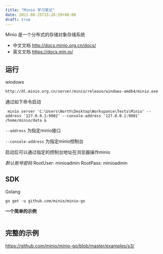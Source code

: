 ```yaml
---
title: "Minio 学习笔记"
date: 2021-08-25T15:26:59+08:00
draft: true
---
```




Minio 是一个分布式的存储对象存储系统

- 中文文档 http://docs.minio.org.cn/docs/
- 英文文档 https://docs.min.io/



## 运行

windows

```sh
http://dl.minio.org.cn/server/minio/release/windows-amd64/minio.exe
```

通过如下命令启动

```shell
 minio server 'C:\Users\North\Desktop\Workspance\Tests\Minio' --address '127.0.0.1:9002' --console-address '127.0.0.1:9001' /home/minio/data &
```

`--address` 为指定minio接口

`--console-address` 为指定minio控制台

启动后可以通过指定的控制台地址在浏览器操作minio

*默认账号密码*
RootUser: minioadmin
RootPass: minioadmin



## SDK

Golang

```
go get -u github.com/minio/minio-go
```



**一个简单的示例**

```go
```





## 完整的示例

https://github.com/minio/minio-go/blob/master/examples/s3/
